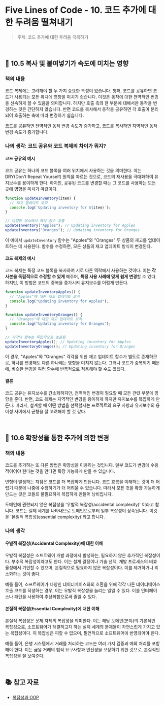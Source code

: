 # Five Lines of Code - 10. 코드 추가에 대한 두려움 떨쳐내기

> 주제: 코드 추가에 대한 두려움 극복하기

<br/>

## 🔖 10.5 복사 및 붙여넣기가 속도에 미치는 영향

### 책의 내용

코드 복제에는 고려해야 할 두 가지 중요한 특성이 있습니다. 첫째, 코드를 공유하면 코드가 사용되는 모든 위치에 영향을 미치기 쉽습니다. 이것은 동작에 대한 전역적인 변경을 신속하게 할 수 있음을 의미합니다. 하지만 호출 측의 한 부분에 대해서만 동작을 변경하는 것은 간단하지 않습니다. 반면 코드를 복사해서 동작을 공유하면 각 호출이 분리되어 호출하는 측에 따라 변경하기 쉽습니다.

코드를 공유하면 전역적인 동작 변경 속도가 증가하고, 코드를 복사하면 지역적인 동작 변경 속도가 증가합니다.

### 나의 생각: 코드 공유와 코드 복제의 차이가 뭐지?

#### 코드 공유의 예시

코드 공유는 하나의 코드 블록을 여러 위치에서 사용하는 것을 의미한다. 이는 DRY(Don't Repeat Yourself) 원칙을 따르는 것으로, 코드의 재사용을 극대화하여 유지보수를 용이하게 한다. 하지만, 공유된 코드를 변경할 때는 그 코드를 사용하는 모든 곳에 영향을 미치기 마련이다.

```javascript
function updateInventory(item) {
  // 재고 업데이트 로직
  console.log(`Updating inventory for ${item}`);
}

// 다양한 장소에서 해당 함수 호출
updateInventory("Apples"); // Updating inventory for Apples
updateInventory("Oranges"); // Updating inventory for Oranges
```

이 예에서 `updateInventory` 함수는 "Apples"와 "Oranges" 두 상품의 재고를 업데이트하는 데 사용된다. 함수를 수정하면, 모든 상품의 재고 업데이트 방식이 변경된다.

#### 코드 복제의 예시

코드 복제는 특정 코드 블록을 복사하여 서로 다른 맥락에서 사용하는 것이다. 이는 **각 사본을 독립적으로 수정할 수 있게** 해주어, **특정 사용 사례에 맞게 쉽게 변경**할 수 있다. 하지만, 이 방법은 코드의 중복을 증가시켜 유지보수를 어렵게 만든다.

```javascript
function updateInventoryApples() {
  // "Apples"에 대한 재고 업데이트 로직
  console.log("Updating inventory for Apples");
}

function updateInventoryOranges() {
  // "Oranges"에 대한 재고 업데이트 로직
  console.log("Updating inventory for Oranges");
}

// 각각의 함수는 독립적으로 호출됨
updateInventoryApples(); // Updating inventory for Apples
updateInventoryOranges(); // Updating inventory for Oranges
```

이 경우, "Apples"와 "Oranges" 각각을 위한 재고 업데이트 함수가 별도로 존재하므로, 하나를 변경해도 다른 하나에는 영향을 미치지 않는다. 그러나 코드가 중복되기 때문에, 비슷한 변경을 여러 함수에 반복적으로 적용해야 할 수도 있겠다.

#### 결론

코드 공유는 유지보수를 간소화하지만, 전역적인 변경이 필요할 때 모든 관련 부분에 영향을 준다. 반면, 코드 복제는 지역적인 변경을 용이하게 하지만 유지보수를 복잡하게 만든다. 따라서, 설계할 때 어떤 방법을 선택할지는 프로젝트의 요구 사항과 유지보수의 용이성 사이에서 균형을 잘 고려해야 할 것 같다.

<br/>

## 🔖 10.6 확장성을 통한 추가에 의한 변경

### 책의 내용

코드를 추가하는 또 다른 방법은 확장성을 이용하는 것입니다. 일부 코드가 변경에 수용적이어야 한다는 것을 안다면 확장 가능하게 만들 수 있습니다.

변형이 발생하는 지점은 코드를 더 복잡하게 만듭니다. 코드 흐름을 이해하는 것이 더 어렵기 때문에 나중에 수정하기가 더 어려울 수 있습니다. 따라서 모든 것을 확장 가능하게 만드는 것은 코들르 불필요하게 복잡하게 만들어 낭비입니다.

도메인에 관련되지 않은 복잡성을 '우발적 복잡성(accidental complexity)' 이라고 합니다. 코드는 실제 세계를 나타내므로 도메인으로부터 일부 복잡성이 상속됩니다. 이것을 '본질적 복잡성(essential complexity)'라고 합니다.

### 나의 생각

#### 우발적 복잡성(Accidental Complexity)에 대한 이해

우발적 복잡성은 소프트웨어 개발 과정에서 발생하는, 필요하지 않은 추가적인 복잡성이다. 부수적 복잡성이라고도 한다. 이는 설계 결정이나 기술 선택, 개발 프로세스의 비효율성에서 기인할 수 있으며, 본질적으로 필요하지 않은 복잡성이다. 이를 제거하거나 최소화하는 것이 좋다.

예를 들어, 소프트웨어가 다양한 데이터베이스와의 호환을 위해 각각 다른 데이터베이스 호출 코드를 작성하는 경우, 이는 우발적 복잡성을 늘리는 일일 수 있다. 이를 인터페이스나 패턴을 사용하여 추상화함으로써 줄일 수 있다.

#### 본질적 복잡성(Essential Complexity)에 대한 이해

본질적 복잡성은 문제 자체의 복잡성을 의미한다. 이는 해당 도메인(분야)의 기본적인 복잡성으로, 소프트웨어가 해결하고자 하는 실제 세계의 문제들이 자연스럽게 가지고 있는 복잡성이다. 이 복잡성은 피할 수 없으며, 필연적으로 소프트웨어에 반영되어야 한다.

예를 들어, 은행 시스템에서 거래를 처리하는 코드는 여러 가지 검증과 예외 처리를 포함해야 한다. 이는 금융 거래의 법적 요구사항과 안전성을 보장하기 위한 것으로, 본질적인 복잡성을 잘 보여준다.

<br/>

## 📚 참고 자료

- [복잡성과 OOP](https://redutan.github.io/2016/10/13/complexity-and-oop)
